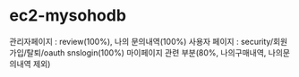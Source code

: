 # ec2-mysohodb
관리자페이지 : review(100%), 나의 문의내역(100%)
사용자 페이지 : security/회원가입/탈퇴/oauth snslogin(100%)
                   마이페이지 관련 부분(80%, 나의구매내역, 나의문의내역 제외)
